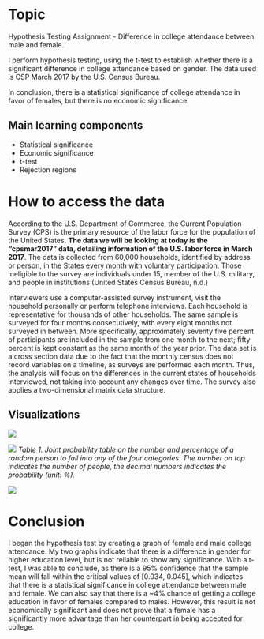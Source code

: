 # Topic

Hypothesis Testing Assignment - Difference in college attendance between male and female.

I perform hypothesis testing, using the t-test to establish whether there is a significant difference in college attendance based on gender. The data used is CSP March 2017 by the U.S. Census Bureau. 

In conclusion, there is a statistical significance of college attendance in favor of females, but there is no economic significance.

## Main learning components

* Statistical significance
* Economic significance
* t-test
* Rejection regions

# How to access the data

According to the U.S. ​Department of Commerce​, the Current Population Survey (CPS) is the primary resource of the labor force for the population of the United States. **The data we will be looking at today is the “cpsmar2017” data, detailing information of the U.S. labor force in March 2017**. The data is collected from 60,000 households, identified by address or person, in the States every month with voluntary participation. Those ineligible to the survey are individuals under 15, member of the U.S. military, and people in institutions (United States Census Bureau, n.d.)

Interviewers use a computer-assisted survey instrument, visit the household personally or perform telephone interviews. Each household is representative for thousands of other households. The same sample is surveyed for four months consecutively, with every eight months not surveyed in between. More specifically, approximately seventy five percent of participants are included in the sample from one month to the next; fifty percent is kept constant as the same month of the year prior. The data set is a cross section data due to the fact that the monthly census does not record variables on a timeline, as surveys are performed each month. Thus, the analysis will focus on the differences in the current states of households interviewed, not taking into account any changes over time. The survey also applies a two-dimensional matrix data structure.

## Visualizations

**![](https://lh3.googleusercontent.com/nwKv-jeY2a0VWlSWGnFnPuI2viY-aXT-4xOm1Y4YNzHGK-sl-jN6Vn36_Gmc28DulMhN4PiQwt8IY1R2VPKZWICEDYF5g00jzTUrU2OlwB6Ii1mufJBzKnEK2xGvJW0KXUz6IVmMwWc)**

**![](https://lh3.googleusercontent.com/d8lRty4JY9QQ7deG5mNZPW0FToIX4XF1L9L8Sn_illK74ATem3x1BMJOu6Ih3vPlYV86KlR3drbW4i5mKm8nnOBgYQwUHDgZ0wjbLjDbc-nUIWJany__Zp9CTY24wXLgyR9H1ay_5sg)**
*Table 1. Joint probability table on the number and percentage of a random person to fall into any of the four categories. The number on top indicates the number of people, the decimal numbers indicates the probability (unit: %).*

**![](https://lh3.googleusercontent.com/k16Fde1MWAl-lVwuav15yJKDk3FbStABT6u1jQUxN_HS51lJbheRle0hgrx4mGTTCvq906qu50np1DJQ_AtEY9lF-ahlRwU34JFopq3B9UJrhXQIq7KVOxsTP130e4oS7reG2uAi0do)**

# Conclusion
I began the hypothesis test by creating a graph of female and male college attendance. My two graphs indicate that there is a difference in gender for higher education level, but is not reliable to show any significance. With a t-test, I was able to conclude, as there is a 95% confidence that the sample mean will fall within the critical values of [0.034, 0.045], which indicates that there is a statistical significance in college attendance between male and female. We can also say that there is a ~4% chance of getting a college education in favor of females compared to males. However, this result is not economically significant and does not prove that a female has a significantly more advantage than her counterpart in being accepted for college.

